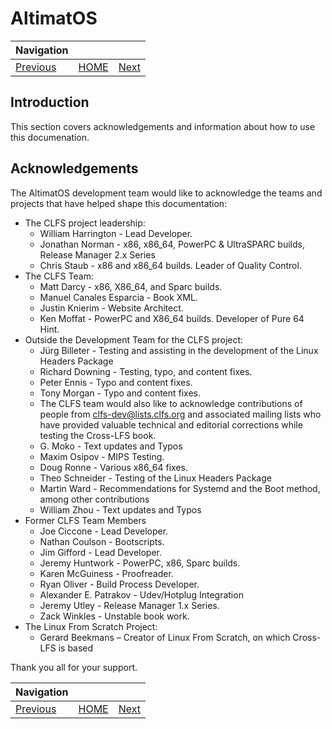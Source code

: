 # AltimatOS

| Navigation |||
| --- | --- | --- |
| [Previous](Preface.md) | [HOME](README.md) | [Next](Preparations.md) |

## Introduction

This section covers acknowledgements and information about how to use this documenation.

## Acknowledgements

The AltimatOS development team would like to acknowledge the teams and projects that have helped shape this documentation:

- The CLFS project leadership:
  - William Harrington - Lead Developer.
  - Jonathan Norman - x86, x86_64, PowerPC & UltraSPARC builds, Release Manager 2.x Series
  - Chris Staub - x86 and x86_64 builds. Leader of Quality Control.
- The CLFS Team:
  - Matt Darcy - x86, X86_64, and Sparc builds.
  - Manuel Canales Esparcia - Book XML.
  - Justin Knierim - Website Architect.
  - Ken Moffat - PowerPC and X86_64 builds. Developer of Pure 64 Hint.
- Outside the Development Team for the CLFS project:
  - Jürg Billeter - Testing and assisting in the development of the Linux Headers Package
  - Richard Downing - Testing, typo, and content fixes.
  - Peter Ennis - Typo and content fixes.
  - Tony Morgan - Typo and content fixes.
  - The CLFS team would also like to acknowledge contributions of people from clfs-dev@lists.clfs.org and associated mailing lists who have provided valuable technical and editorial corrections while testing the Cross-LFS book.
  - G. Moko - Text updates and Typos
  - Maxim Osipov - MIPS Testing.
  - Doug Ronne - Various x86_64 fixes.
  - Theo Schneider - Testing of the Linux Headers Package
  - Martin Ward - Recommendations for Systemd and the Boot method, among other contributions
  - William Zhou - Text updates and Typos
- Former CLFS Team Members
  - Joe Ciccone - Lead Developer.
  - Nathan Coulson - Bootscripts.
  - Jim Gifford - Lead Developer.
  - Jeremy Huntwork - PowerPC, x86, Sparc builds.
  - Karen McGuiness - Proofreader.
  - Ryan Oliver - Build Process Developer.
  - Alexander E. Patrakov - Udev/Hotplug Integration
  - Jeremy Utley - Release Manager 1.x Series.
  - Zack Winkles - Unstable book work.
- The Linux From Scratch Project:
  - Gerard Beekmans <gerard AT linuxfromscratch D0T org> – Creator of Linux From Scratch, on which Cross-LFS is based

Thank you all for your support.

| Navigation |||
| --- | --- | --- |
| [Previous](Preface.md) | [HOME](README.md) | [Next](Preparations.md) |
